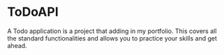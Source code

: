 # ToDoAPI
A Todo application is a project that adding in my portfolio. This covers all the standard functionalities and allows you to practice your skills and get ahead.
